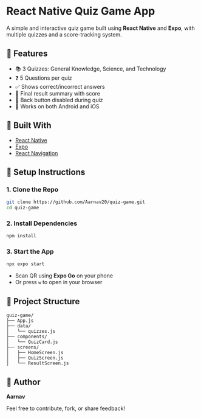 # React Native Quiz Game App

A simple and interactive quiz game built using **React Native** and **Expo**, with multiple quizzes and a score-tracking system.

## 🚀 Features
- 📚 3 Quizzes: General Knowledge, Science, and Technology
- ❓ 5 Questions per quiz
- ✅ Shows correct/incorrect answers
- 🧠 Final result summary with score
- 🚫 Back button disabled during quiz
- 📱 Works on both Android and iOS

## 🧱 Built With
- [React Native](https://reactnative.dev/)
- [Expo](https://expo.dev/)
- [React Navigation](https://reactnavigation.org/)


## 🔧 Setup Instructions

### 1. Clone the Repo
```bash
git clone https://github.com/Aarnav20/quiz-game.git
cd quiz-game
```

### 2. Install Dependencies
```bash
npm install
```

### 3. Start the App
```bash
npx expo start
```
- Scan QR using **Expo Go** on your phone
- Or press `w` to open in your browser

## 📂 Project Structure
```
quiz-game/
├── App.js
├── data/
│   └── quizzes.js
├── components/
│   └── QuizCard.js
├── screens/
│   ├── HomeScreen.js
│   ├── QuizScreen.js
│   └── ResultScreen.js
```

## 🙌 Author
**Aarnav**

Feel free to contribute, fork, or share feedback!
